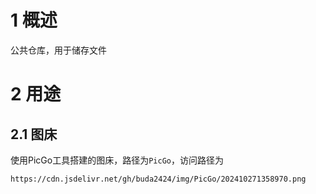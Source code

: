 # 1 概述
公共仓库，用于储存文件

# 2 用途
## 2.1 图床
使用PicGo工具搭建的图床，路径为`PicGo`，访问路径为
```
https://cdn.jsdelivr.net/gh/buda2424/img/PicGo/202410271358970.png
```
